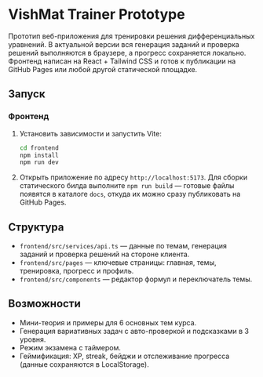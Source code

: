 # VishMat Trainer Prototype

Прототип веб-приложения для тренировки решения дифференциальных уравнений. В актуальной версии вся генерация заданий и проверка
решений выполняются в браузере, а прогресс сохраняется локально. Фронтенд написан на React + Tailwind CSS и готов к публикации
на GitHub Pages или любой другой статической площадке.

## Запуск

### Фронтенд
1. Установить зависимости и запустить Vite:
   ```bash
   cd frontend
   npm install
   npm run dev
   ```
2. Открыть приложение по адресу `http://localhost:5173`.
   Для сборки статического билда выполните `npm run build` — готовые файлы появятся в каталоге `docs`,
   откуда их можно сразу публиковать на GitHub Pages.

## Структура
- `frontend/src/services/api.ts` — данные по темам, генерация заданий и проверка решений на стороне клиента.
- `frontend/src/pages` — ключевые страницы: главная, темы, тренировка, прогресс и профиль.
- `frontend/src/components` — редактор формул и переключатель темы.

## Возможности
- Мини-теория и примеры для 6 основных тем курса.
- Генерация вариативных задач с авто-проверкой и подсказками в 3 уровня.
- Режим экзамена с таймером.
- Геймификация: XP, streak, бейджи и отслеживание прогресса (данные сохраняются в LocalStorage).
